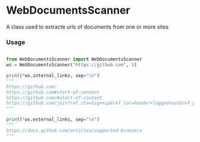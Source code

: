 # WebDocumentsScanner
A class used to extracte urls of documents from one or more sites
### Usage
##
```python
from WebDocumentsScanner import WebDocumentsScanner
ws = WebDocumentsScanner("https://github.com", 5)

print(*ws.internal_links, sep="\n")
"""
https://github.com/
https://github.com#start-of-content
https://github.com/#start-of-content
https://github.com/join?ref_cta=Sign+up&ref_loc=header+logged+out&ref_page=%2F&source=header-home
"""

print(*ws.external_links, sep="\n")
"""
https://docs.github.com/articles/supported-browsers
"""



